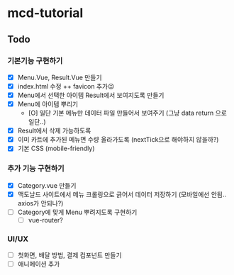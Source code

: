 # **mcd-tutorial**

## Todo

### **기본기능 구현하기**
- [X] Menu.Vue, Result.Vue 만들기  
- [X] index.html 수정 ++ favicon 추가😉
- [X] Menu에서 선택한 아이템 Result에서 보여지도록 만들기
- [X] Menu에 아이템 뿌리기
  - [O] 일단 기본 메뉴만 데이터 파일 만들어서 보여주기 (그냥 data return 으로 일단..)
- [X] Result에서 삭제 가능하도록 
- [X] 이미 카트에 추가된 메뉴면 수량 올라가도록 (nextTick으로 해야하지 않을까?)
- [X] 기본 CSS (mobile-friendly)

### **추가 기능 구현하기**
- [X] Category.vue 만들기
- [X] 맥도날드 사이트에서 메뉴 크롤링으로 긁어서 데이터 저장하기 (모바일에선 안됨.. axios가 안되나?)
- [ ] Category에 맞게 Menu 뿌려지도록 구현하기
  - [ ] vue-router? 

### **UI/UX**
- [ ] 첫화면, 배달 방법, 결제 컴포넌트 만들기 
- [ ] 애니메이션 추가
